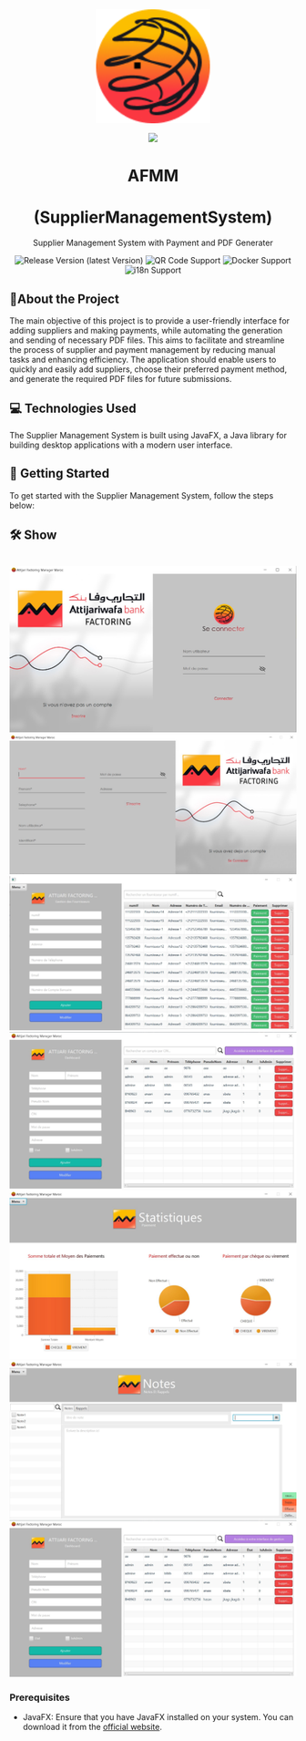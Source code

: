 <div align="center">
<img src="src/main/resources/com/afm/suppliermanagementsystem/img/logo.png" alt="AFMM logo" width="200" height="auto" />
  
![](https://img.shields.io/badge/ANAS-ANASRI-red)

  <h1>AFMM</h1>
  <h1>(SupplierManagementSystem)</h1>
  <p>Supplier Management System with Payment and PDF Generater</p>

<!-- Badges -->
![Release Version (latest Version)](https://img.shields.io/github/v/release/GreaterWMS/GreaterWMS?color=orange&include_prereleases)
![QR Code Support](https://img.shields.io/badge/QR--Code-Support-orange.svg)
![Docker Support](https://img.shields.io/badge/Docker-Support-orange.svg)
![i18n Support](https://img.shields.io/badge/i18n-Support-orange.svg)



</div>

[//]: # (About the Project)
## :star2:About the Project

The main objective of this project is to provide a user-friendly interface for adding suppliers and making payments, while automating the generation and sending of necessary PDF files.
This aims to facilitate and streamline the process of supplier and payment management by reducing manual tasks and enhancing efficiency.
The application should enable users to quickly and easily add suppliers, choose their preferred payment method, and generate the required PDF files for future submissions.

## :computer: Technologies Used

The Supplier Management System is built using JavaFX, a Java library for building desktop applications with a modern user interface.

## :rocket: Getting Started

To get started with the Supplier Management System, follow the steps below:

  ## :hammer_and_wrench: Show
<div align="left">
    <img src="static/img/GreaterWMS_en.png" alt="" width="" height="400" />
</div>
<div align="left">
    <img src="Extras/screens/1.jpg" alt="" />
    <img src="Extras/screens/2.jpg" alt="" />
    <img src="Extras/screens/3.jpg" alt="" />
    <img src="Extras/screens/4.jpg" alt="" />
    <img src="Extras/screens/7.JPG" alt="" />
    <img src="Extras/screens/5.jpg" alt="" />
    <img src="Extras/screens/6.jpg" alt="" />
</div>

### Prerequisites

- JavaFX: Ensure that you have JavaFX installed on your system. You can download it from the [official website](https://openjfx.io/).
